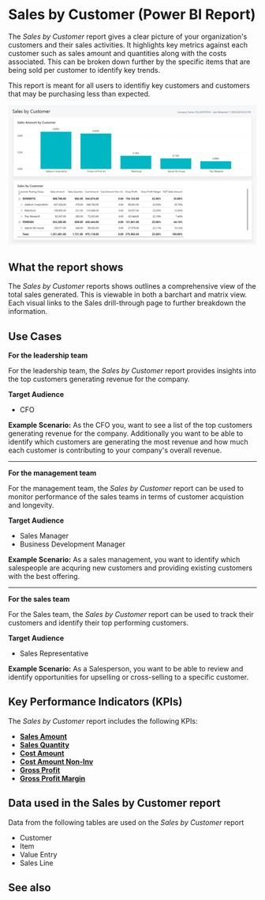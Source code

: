 # Sales by Customer (Power BI Report)

The _Sales by Customer_ report gives a clear picture of your organization's customers and their sales activities. It highlights key metrics against each customer such as sales amount and quantities along with the costs associated. This can be broken down further by the specific items that are being sold per customer to identify key trends.

This report is meant for all users to identifiy key customers and customers that may be purchasing less than expected.

![Sales by Customer screenshot](/business-central/media/sales/sales-by-customer.png "Sales by Customer - Screenshot")

## What the report shows

The *Sales by Customer* reports shows outlines a comprehensive view of the total sales generated. This is viewable in both a barchart and matrix view. Each visual links to the Sales drill-through page to further breakdown the information.


## Use Cases

**For the leadership team**

For the leadership team, the *Sales by Customer* report provides insights into the top customers generating revenue for the company. 

**Target Audience**

- CFO

**Example Scenario:** As the CFO you, want to see a list of the top customers generating revenue for the company. Additionally you want to be able to identify which customers are generating the most revenue and how much each customer is contributing to your company's overall revenue.

---

**For the management team**

For the management team, the *Sales by Customer* report can be used to monitor performance of the sales teams in terms of customer acquistion and longevity.

**Target Audience**

- Sales Manager
- Business Development Manager

**Example Scenario:** As a sales management, you want to identify which salespeople are acquring new customers and providing existing customers with the best offering.

---

**For the sales team**

For the Sales team, the *Sales by Customer* report can be used to track their customers and identify their top performing customers. 

**Target Audience**

- Sales Representative

**Example Scenario:** As a Salesperson, you want to be able to review and identify opportunities for upselling or cross-selling to a specific customer.

## Key Performance Indicators (KPIs)

The _Sales by Customer_ report includes the following KPIs:

- [**Sales Amount**](https://github.com/microsoft/Project-Yellowstone-Documentation/blob/main/business-central/sales/sales-kpi.md#sales-amount)
- [**Sales Quantity**](https://github.com/microsoft/Project-Yellowstone-Documentation/blob/main/business-central/sales/sales-kpi.md#sales-quantity)
- [**Cost Amount**](https://github.com/microsoft/Project-Yellowstone-Documentation/blob/main/business-central/sales/sales-kpi.md#cost-amount)
- [**Cost Amount Non-Inv**](https://github.com/microsoft/Project-Yellowstone-Documentation/blob/main/business-central/sales/sales-kpi.md#cost-amount-non-inv)
- [**Gross Profit**](https://github.com/microsoft/Project-Yellowstone-Documentation/blob/main/business-central/sales/sales-kpi.md#gross-profit)
- [**Gross Profit Margin**](https://github.com/microsoft/Project-Yellowstone-Documentation/blob/main/business-central/sales/sales-kpi.md#gross-profit-margin)

## Data used in the Sales by Customer report

Data from the following tables are used on the *Sales by Customer* report
- Customer
- Item
- Value Entry
- Sales Line

## See also
